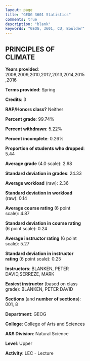 ```yaml
---
layout: page
title: "GEOG 3601 Statistics"
comments: true
description: "blank"
keywords: "GEOG, 3601, CU, Boulder"
--- 
```

<head>
<script src="https://ajax.googleapis.com/ajax/libs/jquery/2.1.3/jquery.min.js"></script>
<script src="https://dl.dropboxusercontent.com/s/pc42nxpaw1ea4o9/highcharts.js?dl=0"></script>
<!-- <script src="../assets/js/highcharts.js"></script> -->
<style type="text/css">@font-face {
	font-family: "Bebas Neue";
	src: url(https://www.filehosting.org/file/details/544349/BebasNeue%20Regular.otf) format("opentype");
	}
	h1.Bebas { 
		font-family: "Bebas Neue", Verdana, Tahoma;
	}
</style>
</head>
<body>
	<div id="container" style="float: right; width: 45%; height: 88%; margin-left: 2.5%; margin-right: 2.5%;"></div>
	<script language="JavaScript">
		$(document).ready(function() {
		var chart = {type: 'column'};
		var title = {text: 'Grade Distribution'};
		var xAxis = {categories: ['A','B','C','D','F'],crosshair: true};
		var yAxis = {min: 0,title: {text: 'Percentage'}};
		var tooltip = {headerFormat: '<center><b><span style="font-size:20px">{point.key}</span></b></center>',
		               pointFormat: '<td style="padding:0"><b>{point.y:.1f}%</b></td>',
		               footerFormat: '</table>',shared: true,useHTML: true};
		var plotOptions = {column: {pointPadding: 0.0,borderWidth: 0}};  
		var credits = {enabled: false};var series= [{name: 'Percent',data: [26.37,35.71,24.18,10.44,3.3,]}];
		var json = {};
		json.chart = chart;
		json.title = title;
		json.tooltip = tooltip;
		json.xAxis = xAxis;
		json.yAxis = yAxis;  
		json.series = series;
		json.plotOptions = plotOptions;  
		json.credits = credits;
		$('#container').highcharts(json);
	});
	</script>
</body>
			   
## PRINCIPLES OF CLIMATE

**Years provided**: 2008,2009,2010,2012,2013,2014,2015,2016

**Terms provided**: Spring

**Credits**: 3

**RAP/Honors class?** Neither

**Percent grade**: 99.74%

**Percent withdrawn**: 5.22%

**Percent incomplete**: 0.26%

**Proportion of students who dropped**: 5.44

**Average grade** (4.0 scale): 2.68

**Standard deviation in grades**: 24.33

**Average workload** (raw): 2.36

**Standard deviation in workload** (raw): 0.14

**Average course rating** (6 point scale): 4.87

**Standard deviation in course rating** (6 point scale): 0.24

**Average instructor rating** (6 point scale): 5.27

**Standard deviation in instructor rating** (6 point scale): 0.25

**Instructors**: BLANKEN, PETER DAVID,SERREZE, MARK

**Easiest instructor** (based on class grade): BLANKEN, PETER DAVID

**Sections** (and **number of sections**): 001, 8

**Department**: GEOG

**College**: College of Arts and Sciences

**A&S Division**: Natural Science

**Level**: Upper

**Activity**: LEC - Lecture
